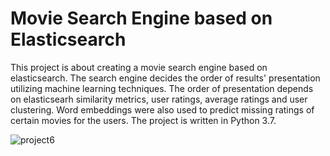 # Movie Search Engine based on Elasticsearch 

This project is about creating a movie search engine based on elasticsearch. The search
engine decides the order of results' presentation utilizing machine learning techniques. The order of presentation depends on elasticsearh similarity metrics, user ratings, average ratings and user clustering. Word embeddings were also used to predict missing ratings of certain movies for the users. The project is written in Python 3.7.

![project6](https://user-images.githubusercontent.com/49875599/146080703-3ec05c71-3bda-45bd-87fe-354958c8da78.JPG)
